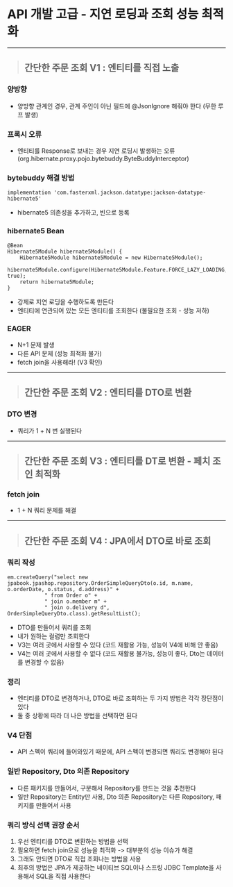 
# API 개발 고급 - 지연 로딩과 조회 성능 최적화

----------------------------------------------------------------------------------------------------------------------------------

> ## 간단한 주문 조회 V1 : 엔티티를 직접 노출

### 양방향
- 양방향 관계인 경우, 관계 주인이 아닌 필드에 @JsonIgnore 해줘야 한다 (무한 루프 발생)


### 프록시 오류
- 엔티티를 Response로 보내는 경우 지연 로딩시 발생하는 오류 (org.hibernate.proxy.pojo.bytebuddy.ByteBuddyInterceptor) 


### bytebuddy 해결 방법 
    implementation 'com.fasterxml.jackson.datatype:jackson-datatype-hibernate5'
- hibernate5 의존성을 추가하고, 빈으로 등록


### hibernate5 Bean
    @Bean
	Hibernate5Module hibernate5Module() {
		Hibernate5Module hibernate5Module = new Hibernate5Module();
		hibernate5Module.configure(Hibernate5Module.Feature.FORCE_LAZY_LOADING, true);
		return hibernate5Module;
	}
- 강제로 지연 로딩을 수행하도록 만든다
- 엔티티에 연관되어 있는 모든 엔티티를 조회한다 (불필요한 조회 - 성능 저하)


### EAGER
- N+1 문제 발생
- 다른 API 문제 (성능 최적화 불가)
- fetch join을 사용해라! (V3 확인)

----------------------------------------------------------------------------------------------------------------------------------

> ## 간단한 주문 조회 V2 : 엔티티를 DTO로 변환

### DTO 변경
- 쿼리가 1 + N 번 실행된다

----------------------------------------------------------------------------------------------------------------------------------

> ## 간단한 주문 조회 V3 : 엔티티를 DT로 변환 - 페치 조인 최적화

### fetch join
- 1 + N 쿼리 문제를 해결

----------------------------------------------------------------------------------------------------------------------------------

> ## 간단한 주문 조회 V4 : JPA에서 DTO로 바로 조회

### 쿼리 작성
    em.createQuery("select new jpabook.jpashop.repository.OrderSimpleQueryDto(o.id, m.name, o.orderDate, o.status, d.address)" +
                " from Order o" +
                " join o.member m" +
                " join o.delivery d", OrderSimpleQueryDto.class).getResultList();
- DTO를 만들어서 쿼리를 조회
- 내가 원하는 컬럼만 조회한다
- V3는 여러 곳에서 사용할 수 있다 (코드 재활용 가능, 성능이 V4에 비해 안 좋음)
- V4는 여러 곳에서 사용할 수 없다 (코드 재활용 불가능, 성능이 좋다, Dto는 데이터를 변경할 수 없음)


### 정리
- 엔티티를 DTO로 변경하거나, DTO로 바로 조회하는 두 가지 방법은 각각 장단점이 있다
- 둘 중 상황에 따라 더 나은 방법을 선택하면 된다


### V4 단점
- API 스펙이 쿼리에 들어와있기 때문에, API 스펙이 변경되면 쿼리도 변경해야 된다


### 일반 Repository, Dto 의존 Repository
- 다른 패키지를 만들어서, 구분해서 Repository를 만드는 것을 추천한다
- 일반 Repository는 Entity만 사용, Dto 의존 Repository는 다른 Repository, 패키지를 만들어서 사용


### 쿼리 방식 선택 권장 순서
1. 우선 엔티티를 DTO로 변환하는 방법을 선택
2. 필요하면 fetch join으로 성능을 최적화 -> 대부분의 성능 이슈가 해결
3. 그래도 안되면 DTO로 직접 조회나는 방법을 사용
4. 최후의 방법은 JPA가 제공하는 네이티브 SQL이나 스프링 JDBC Template을 사용해서 SQL을 직접 사용한다














